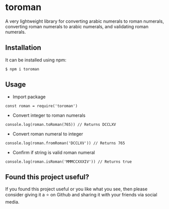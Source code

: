 # toroman
A very lightweight library for converting arabic numerals to roman numerals, converting roman numerals to arabic numerals, and validating roman numerals.

## Installation
It can be installed using npm:
```
$ npm i toroman
```

## Usage
* Import package
```
const roman = require('toroman')
```
* Convert integer to roman numerals
```
console.log(roman.toRoman(765)) // Returns DCCLXV
```
* Convert roman numeral to integer
```
console.log(roman.fromRoman('DCCLXV')) // Returns 765
```
* Confirm if string is valid roman numeral
```
console.log(roman.isRoman('MMMCCXXXIV')) // Returns true
```

## Found this project useful?
If you found this project useful or you like what you see, then please consider giving it a :star: on Github and sharing it with your friends via social media.
